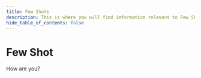 ```yaml
---
title: Few Shots
description: This is where you will find information relevant to Few Shots.
hide_table_of_contents: false
---
```


# Few Shot

How are you?
